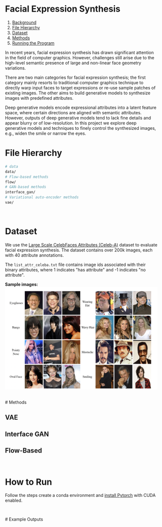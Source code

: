 # Facial Expression Synthesis

1. [Background](#background)
2. [File Hierarchy](#file-hierarchy)
3. [Dataset](#dataset)
4. [Methods](#methods)
5. [Running the Program](#run)


In recent years, facial expression synthesis has drawn significant attention in the field of computer graphics. However, challenges still arise due to the high-level semantic presence of large and non-linear face geometry variations. 

There are two main categories for facial expression synthesis; the first category mainly resorts to traditional computer graphics technique to directly warp input faces to target expressions or re-use sample patches of existing images. The other aims to build generative models to synthesize images with predefined attributes. 

Deep generative models encode expressional attributes into a latent feature space, where certain directions are aligned with semantic attributes. However, outputs of deep generative models tend to lack fine details and appear blurry or of low-resolution. In this project we explore deep generative models and techniques to finely control the synthesized
images, e.g., widen the smile or narrow the eyes. 




# File Hierarchy 
```bash
# data
data/
# Flow-based methods
flow/
# GAN-based methods 
interface_gan/
# Variational auto-encoder methods
vae/
```

<br>

# Dataset
We use the [Large Scale CelebFaces Attributes (Celeb-A)](http://mmlab.ie.cuhk.edu.hk/projects/CelebA.html) dataset to evaluate facial expression synthesis. The dataset contains over 200k images, each with 40 attribute annotations. 

The ```list_attr_celeba.txt``` file contains image ids associated with their binary attributes, where 1 indicates "has attribute" and -1 indicates "no attribute". 



**Sample images:**
 <img src="imgs/celeba_samples.png"  widtht="300"/> 

<br>
# Methods

## VAE 

## Interface GAN 

## Flow-Based

<br>


# How to Run
Follow the steps create a conda environment and [install Pytorch](https://pytorch.org/) with CUDA enabled.

```bash

```

<br>
# Example Outputs
